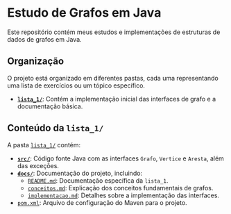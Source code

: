 # Estudo de Grafos em Java

Este repositório contém meus estudos e implementações de estruturas de dados de grafos em Java.

## Organização

O projeto está organizado em diferentes pastas, cada uma representando uma lista de exercícios ou um tópico específico.

*   [**`lista_1/`**](lista_1/): Contém a implementação inicial das interfaces de grafo e a documentação básica.

## Conteúdo da `lista_1/`

A pasta [`lista_1/`](lista_1/) contém:

*   [**`src/`**](lista_1/src/): Código fonte Java com as interfaces `Grafo`, `Vertice` e `Aresta`, além das exceções.
*   [**`docs/`**](lista_1/docs/): Documentação do projeto, incluindo:
	*   [`README.md`](lista_1/README.md): Documentação específica da `lista_1`.
	*   [`conceitos.md`](lista_1/docs/conceitos.md): Explicação dos conceitos fundamentais de grafos.
	*   [`implementacao.md`](lista_1/docs/implementacao.md): Detalhes sobre a implementação das interfaces.
*   [`pom.xml`](lista_1/pom.xml): Arquivo de configuração do Maven para o projeto.